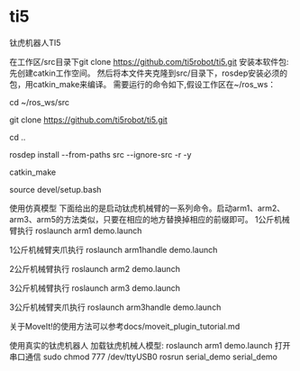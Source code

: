 # ti5
钛虎机器人TI5

在工作区/src目录下git clone https://github.com/ti5robot/ti5.git
安装本软件包:
先创建catkin工作空间。 然后将本文件夹克隆到src/目录下，rosdep安装必须的包，用catkin_make来编译。
需要运行的命令如下,假设工作区在~/ros_ws：

cd ~/ros_ws/src

git clone https://github.com/ti5robot/ti5.git

cd ..

rosdep install --from-paths src --ignore-src -r -y

catkin_make

source devel/setup.bash

使用仿真模型
下面给出的是启动钛虎机械臂的一系列命令。启动arm1、arm2、arm3、arm5的方法类似，只要在相应的地方替换掉相应的前缀即可。
1公斤机械臂执行 roslaunch arm1 demo.launch

1公斤机械臂夹爪执行 roslaunch arm1handle demo.launch

2公斤机械臂执行 roslaunch arm2 demo.launch

3公斤机械臂执行 roslaunch arm3 demo.launch

3公斤机械臂夹爪执行 roslaunch arm3handle demo.launch


关于MoveIt!的使用方法可以参考docs/moveit_plugin_tutorial.md

使用真实的钛虎机器人
加载钛虎机械人模型:
roslaunch arm1 demo.launch
打开串口通信
sudo chmod 777 /dev/ttyUSB0
rosrun serial_demo serial_demo
